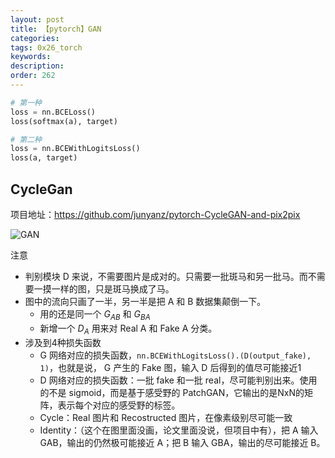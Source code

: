 ```yaml
---
layout: post
title: 【pytorch】GAN
categories:
tags: 0x26_torch
keywords:
description:
order: 262
---
```







```python
# 第一种
loss = nn.BCELoss()
loss(softmax(a), target)

# 第二种
loss = nn.BCEWithLogitsLoss()
loss(a, target)
```


## CycleGan

项目地址：https://github.com/junyanz/pytorch-CycleGAN-and-pix2pix


![GAN](/pictures_for_blog/nn/cycle_gan.jpg)


注意
- 判别模块 D 来说，不需要图片是成对的。只需要一批斑马和另一批马。而不需要一摸一样的图，只是斑马换成了马。
- 图中的流向只画了一半，另一半是把 A 和 B 数据集颠倒一下。
    - 用的还是同一个 $G_{AB}$ 和 $G_{BA}$
    - 新增一个 $D_A$ 用来对 Real A 和 Fake A 分类。
- 涉及到4种损失函数
    - G 网络对应的损失函数，`nn.BCEWithLogitsLoss().(D(output_fake), 1)`，也就是说， G 产生的 Fake 图，输入 D 后得到的值尽可能接近1
    - D 网络对应的损失函数：一批 fake 和一批 real，尽可能判别出来。使用的不是 sigmoid，而是基于感受野的 PatchGAN，它输出的是NxN的矩阵，表示每个对应的感受野的标签。
    - Cycle：Real 图片和 Recostructed 图片，在像素级别尽可能一致
    - Identity：（这个在图里面没画，论文里面没说，但项目中有），把 A 输入 GAB，输出的仍然极可能接近 A；把 B 输入 GBA，输出的尽可能接近 B。
